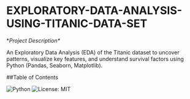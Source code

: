 # EXPLORATORY-DATA-ANALYSIS-USING-TITANIC-DATA-SET

**Project Description\**

An Exploratory Data Analysis (EDA) of the Titanic dataset to uncover patterns, visualize key features, and understand survival factors using Python (Pandas, Seaborn, Matplotlib).

##Table of Contents

![Python](https://img.shields.io/badge/Python-3.10-blue)
![License: MIT](https://img.shields.io/badge/License-MIT-yellow.svg)

